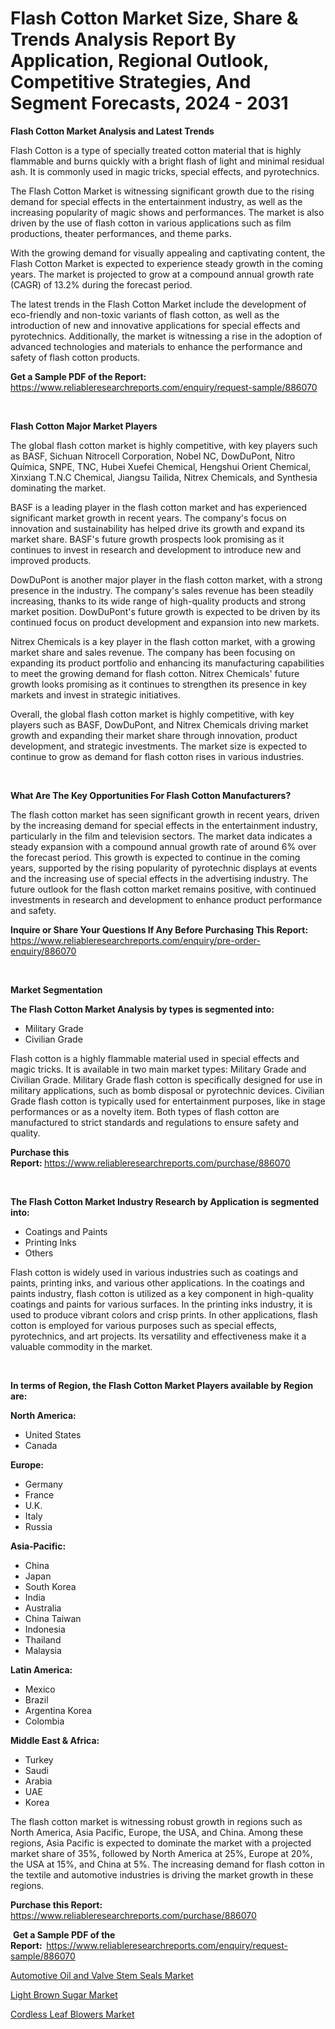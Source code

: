 <p><h1>Flash Cotton Market Size, Share & Trends Analysis Report By Application, Regional Outlook, Competitive Strategies, And Segment Forecasts, 2024 - 2031</h1></p><p><strong>Flash Cotton Market Analysis and Latest Trends</strong></p>
<p><p>Flash Cotton is a type of specially treated cotton material that is highly flammable and burns quickly with a bright flash of light and minimal residual ash. It is commonly used in magic tricks, special effects, and pyrotechnics.</p><p>The Flash Cotton Market is witnessing significant growth due to the rising demand for special effects in the entertainment industry, as well as the increasing popularity of magic shows and performances. The market is also driven by the use of flash cotton in various applications such as film productions, theater performances, and theme parks.</p><p>With the growing demand for visually appealing and captivating content, the Flash Cotton Market is expected to experience steady growth in the coming years. The market is projected to grow at a compound annual growth rate (CAGR) of 13.2% during the forecast period.</p><p>The latest trends in the Flash Cotton Market include the development of eco-friendly and non-toxic variants of flash cotton, as well as the introduction of new and innovative applications for special effects and pyrotechnics. Additionally, the market is witnessing a rise in the adoption of advanced technologies and materials to enhance the performance and safety of flash cotton products.</p></p>
<p><strong>Get a Sample PDF of the Report:&nbsp;</strong> <a href="https://www.reliableresearchreports.com/enquiry/request-sample/886070">https://www.reliableresearchreports.com/enquiry/request-sample/886070</a></p>
<p>&nbsp;</p>
<p><strong>Flash Cotton Major Market Players</strong></p>
<p><p>The global flash cotton market is highly competitive, with key players such as BASF, Sichuan Nitrocell Corporation, Nobel NC, DowDuPont, Nitro Química, SNPE, TNC, Hubei Xuefei Chemical, Hengshui Orient Chemical, Xinxiang T.N.C Chemical, Jiangsu Tailida, Nitrex Chemicals, and Synthesia dominating the market.</p><p>BASF is a leading player in the flash cotton market and has experienced significant market growth in recent years. The company's focus on innovation and sustainability has helped drive its growth and expand its market share. BASF's future growth prospects look promising as it continues to invest in research and development to introduce new and improved products.</p><p>DowDuPont is another major player in the flash cotton market, with a strong presence in the industry. The company's sales revenue has been steadily increasing, thanks to its wide range of high-quality products and strong market position. DowDuPont's future growth is expected to be driven by its continued focus on product development and expansion into new markets.</p><p>Nitrex Chemicals is a key player in the flash cotton market, with a growing market share and sales revenue. The company has been focusing on expanding its product portfolio and enhancing its manufacturing capabilities to meet the growing demand for flash cotton. Nitrex Chemicals' future growth looks promising as it continues to strengthen its presence in key markets and invest in strategic initiatives.</p><p>Overall, the global flash cotton market is highly competitive, with key players such as BASF, DowDuPont, and Nitrex Chemicals driving market growth and expanding their market share through innovation, product development, and strategic investments. The market size is expected to continue to grow as demand for flash cotton rises in various industries.</p></p>
<p>&nbsp;</p>
<p><strong>What Are The Key Opportunities For Flash Cotton Manufacturers?</strong></p>
<p><p>The flash cotton market has seen significant growth in recent years, driven by the increasing demand for special effects in the entertainment industry, particularly in the film and television sectors. The market data indicates a steady expansion with a compound annual growth rate of around 6% over the forecast period. This growth is expected to continue in the coming years, supported by the rising popularity of pyrotechnic displays at events and the increasing use of special effects in the advertising industry. The future outlook for the flash cotton market remains positive, with continued investments in research and development to enhance product performance and safety.</p></p>
<p><strong>Inquire or Share Your Questions If Any Before Purchasing This Report:</strong> <a href="https://www.reliableresearchreports.com/enquiry/pre-order-enquiry/886070">https://www.reliableresearchreports.com/enquiry/pre-order-enquiry/886070</a></p>
<p>&nbsp;</p>
<p><strong>Market Segmentation</strong></p>
<p><strong>The Flash Cotton Market Analysis by types is segmented into:</strong></p>
<p><ul><li>Military Grade</li><li>Civilian Grade</li></ul></p>
<p><p>Flash cotton is a highly flammable material used in special effects and magic tricks. It is available in two main market types: Military Grade and Civilian Grade. Military Grade flash cotton is specifically designed for use in military applications, such as bomb disposal or pyrotechnic devices. Civilian Grade flash cotton is typically used for entertainment purposes, like in stage performances or as a novelty item. Both types of flash cotton are manufactured to strict standards and regulations to ensure safety and quality.</p></p>
<p><strong>Purchase this Report:&nbsp;</strong><a href="https://www.reliableresearchreports.com/purchase/886070">https://www.reliableresearchreports.com/purchase/886070</a></p>
<p>&nbsp;</p>
<p><strong>The Flash Cotton Market Industry Research by Application is segmented into:</strong></p>
<p><ul><li>Coatings and Paints</li><li>Printing Inks</li><li>Others</li></ul></p>
<p><p>Flash cotton is widely used in various industries such as coatings and paints, printing inks, and various other applications. In the coatings and paints industry, flash cotton is utilized as a key component in high-quality coatings and paints for various surfaces. In the printing inks industry, it is used to produce vibrant colors and crisp prints. In other applications, flash cotton is employed for various purposes such as special effects, pyrotechnics, and art projects. Its versatility and effectiveness make it a valuable commodity in the market.</p></p>
<p>&nbsp;</p>
<p><strong>In terms of Region, the Flash Cotton Market Players available by Region are:</strong></p>
<p>
    <p> <strong> North America: </strong>
        <ul>
            <li>United States</li>
            <li>Canada</li>
        </ul>
        </p> 
    <p> <strong> Europe: </strong>
        <ul>
            <li>Germany</li>
            <li>France</li>
            <li>U.K.</li>
            <li>Italy</li>
            <li>Russia</li>
        </ul>
        </p> 
    <p> <strong> Asia-Pacific: </strong>
        <ul>
            <li>China</li>
            <li>Japan</li>
            <li>South Korea</li>
            <li>India</li>
            <li>Australia</li>
            <li>China Taiwan</li>
            <li>Indonesia</li>
            <li>Thailand</li>
            <li>Malaysia</li>
        </ul>
        </p> 
    <p> <strong> Latin America: </strong>
        <ul>
            <li>Mexico</li>
            <li>Brazil</li>
            <li>Argentina Korea</li>
            <li>Colombia</li>
        </ul>
        </p> 
    <p> <strong> Middle East & Africa: </strong>
        <ul>
            <li>Turkey</li>
            <li>Saudi</li>
            <li>Arabia</li>
            <li>UAE</li>
            <li>Korea</li>
        </ul>
    </p>
    </p>
<p><p>The flash cotton market is witnessing robust growth in regions such as North America, Asia Pacific, Europe, the USA, and China. Among these regions, Asia Pacific is expected to dominate the market with a projected market share of 35%, followed by North America at 25%, Europe at 20%, the USA at 15%, and China at 5%. The increasing demand for flash cotton in the textile and automotive industries is driving the market growth in these regions.</p></p>
<p><strong>Purchase this Report: </strong><a href="https://www.reliableresearchreports.com/purchase/886070">https://www.reliableresearchreports.com/purchase/886070</a></p>
<p>&nbsp;<strong>Get a Sample PDF of the Report:&nbsp;&nbsp;</strong><a href="https://www.reliableresearchreports.com/enquiry/request-sample/886070">https://www.reliableresearchreports.com/enquiry/request-sample/886070</a></p>
<p><strong></strong></p>
<p><p><a href="https://view.publitas.com/reportprime-1/automotive-oil-and-valve-stem-seals-market-growth-market-trends-covid-19-impact-and-forecasts-for-period-from-2023-2030/">Automotive Oil and Valve Stem Seals Market</a></p><p><a href="https://view.publitas.com/reportprime-1/light-brown-sugar-market-size-share-trends-analysis-report-by-application-regional-outlook-competitive-strategies-and-segment-forecasts-2024-2031/">Light Brown Sugar Market</a></p><p><a href="https://view.publitas.com/reportprime-1/cordless-leaf-blowers-market-research-report-forecasted-for-period-from-2023-2030-by-market-type-market-application-and-region/">Cordless Leaf Blowers Market</a></p></p>